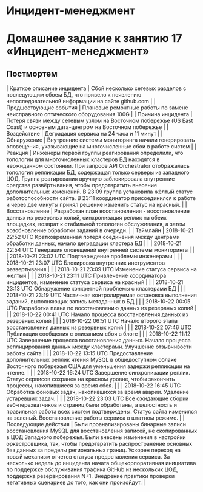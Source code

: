 # Инцидент-менеджмент
# Домашнее задание к занятию 17 «Инцидент-менеджмент»

## Постмортем

| Краткое описание инцидента | Сбой несколько сетевых разделов с последующим сбоем БД, что привело к появлению непоследовательной информации на сайте github.com                                                                                                                                                                                                                                          | 
|   Предшествующие события   |                                                                                                                                                                                                                                                           Плановые ремонтные работы по замене неисправного оптического оборудования 100G                                                                                                                                                                                                                                                                 |
|     Причина инцидента      |                                                                                                                                                                                                                                         Потеря связи между сетевым узлом на Восточном побережье (US East Coast) и основным дата-центром на Восточном побережье                                                                                                                                                                                                                                           |
|        Воздействие         |                                                                                                                                                                                                                                                                             Деградация сервиса на 24 часа и 11 минут                                                                                                                                                                                                                                                                                     |
|        Обнаружение         |                                                                                                                                                                                                                                            Внутренние системы мониторинга начали генерировать оповещения, указывающие на многочисленные сбои в работе систем                                                                                                                                                                                                                                             |
|          Реакция           |             Инженеры первой группы реагирования определили, что топологии для многочисленных кластеров БД находятся в неожиданном состоянии. При запросе API Orchestrator отображалась топология репликации БД, содержащая только серверы из западного ЦОД. Группа реагирования вручную заблокировала внутренние средства развёртывания, чтобы предотвратить внесение дополнительных изменений. В 23:09 группа установила жёлтый статус работоспособности сайта. В 23:11 координатор присоединился к работе и через две минуты принял решение изменить статус на красный.                                |
|       Восстановление       |                                                                                                                                                                                   Разработан план восстановления - восстановление данных из резервных копий, синхронизация реплик на обеих площадках, возврат к стабильной топологии обслуживания, а затем возобновление обработки заданий в очереди.                                                                                                                                                                                                    |
|          Таймлайн          |                                                                                                                                                                                                                                          2018-10-21 22:52 UTC Кратковременная потеря соединения между центрами обработки данных, начало деградации кластера БД                                                                                                                                                                                                                                           |
|          <!-- -->          |                                                                                                                                                                                                                                                                 2018-10-21 22:54 UTC Генерация оповещений внутренней системы мониторинга                                                                                                                                                                                                                                                                 |
|          <!-- -->          |                                                                                                                                                                                                                                                                          2018-10-21 23:02 UTC Подтверждение проблемы инженерами                                                                                                                                                                                                                                                                          |
|          <!-- -->          |                                                                                                                                                                                                                                                                  2018-10-21 23:07 UTC Блокировка внутренних инструментов развертывания                                                                                                                                                                                                                                                                   |
|          <!-- -->          |                                                                                                                                                                                                                                                                         2018-10-21 23:09 UTC Изменение статуса сервиса на желтый                                                                                                                                                                                                                                                                         |
|          <!-- -->          |                                                                                                                                                                                                                                                      2018-10-21 23:11 UTC Привлечение координатора инцидентов, изменение статуса сервиса на красный                                                                                                                                                                                                                                                      |
|          <!-- -->          |                                                                                                                                                                                                                                                                   2018-10-21 23:13 UTC Обнаружение конкретной проблемы с кластерами БД                                                                                                                                                                                                                                                                   |
|          <!-- -->          |                                                                                                                                                                                                                                              2018-10-21 23:19 UTC Частичная контролируемая остановка выполнения заданий, выполняющих запись метаданных в БД                                                                                                                                                                                                                                              |
|          <!-- -->          |                                                                                                                                                                                                                                                            2018-10-22 00:05 UTC Разработка плана по восстановлению данных из резервных копий                                                                                                                                                                                                                                                             |
|          <!-- -->          |                                                                                                                                                                                                                                                              2018-10-22 00:41 UTC Начало процесса восстановления данных из резервных копий                                                                                                                                                                                                                                                               |
|          <!-- -->          |                                                                                                                                                                                                                                                            2018-10-22 06:51 UTC Начало второго этапа восстановления данных из резервных копий                                                                                                                                                                                                                                                            |
|          <!-- -->          |                                                                                                                                                                                                                                                                    2018-10-22 07:46 UTC Публикация сообщения с описанием сбоя в блоге                                                                                                                                                                                                                                                                    |
|          <!-- -->          |                                                                                                                                                                                                                       2018-10-22 11:12 UTC Завершение процесса восстановления данных. Начало процесса реплицирования данных между кластерами. Улучшение отзывчивости работы сайта                                                                                                                                                                                                                        |
|          <!-- -->          |                                                                                                                                                                                                                   2018-10-22 13:15 UTC Предоставление дополнительных реплик чтения MySQL в общедоступном облаке Восточного побережья США для уменьшения задержи репликации на чтение.                                                                                                                                                                                                                    |
|          <!-- -->          |                                                                                                                                                                                                                         2018-10-22 16:24 UTC Завершение синхронизации реплик. Статус сервисов сохранен на красном уровне, чтобы закончить процессы, накопившиеся за время сбоя.                                                                                                                                                                                                                          |
|          <!-- -->          |                                                                                                                                                                                                                                                  2018-10-22 16:45 UTC Обработка фоновых задач, накопившихся за время аварии. Удаление устаревших задач.                                                                                                                                                                                                                                                  |
|          <!-- -->          |                                                                                                                                                                                  2018-10-22 23:03 UTC Все ожидающие сборки веб-перехватчиков и страниц были обработаны, а целостность и правильная работа всех систем подтверждены. Статус сайта изменился на зеленый. Восстановление работы сервиса в штатном режиме.                                                                                                                                                                                   |
|   Последующие действия     | Были проанализированы бинарные записи восстановления MySQL для восстановления записей, не скопированных в ЦОД Западного побережья. Были внесены изменения в настройки оркестровщика, так, чтобы предотвратить распространение основных баз данных за пределы региональных границ. Ускорен переход на новый механизм отчетов статуса предоставления сервиса. За несколько недель до инцидента начата общекорпоративная инициатива по поддержке обслуживания трафика GitHub из нескольких ЦОД, поддержка резервирования N+1. Внедрение практики проверки негативных сценариев до того, как они произойдут. |
